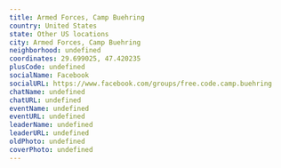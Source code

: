 ```yaml
---
title: Armed Forces, Camp Buehring
country: United States
state: Other US locations
city: Armed Forces, Camp Buehring
neighborhood: undefined
coordinates: 29.699025, 47.420235
plusCode: undefined
socialName: Facebook
socialURL: https://www.facebook.com/groups/free.code.camp.buehring
chatName: undefined
chatURL: undefined
eventName: undefined
eventURL: undefined
leaderName: undefined
leaderURL: undefined
oldPhoto: undefined
coverPhoto: undefined
---
```

